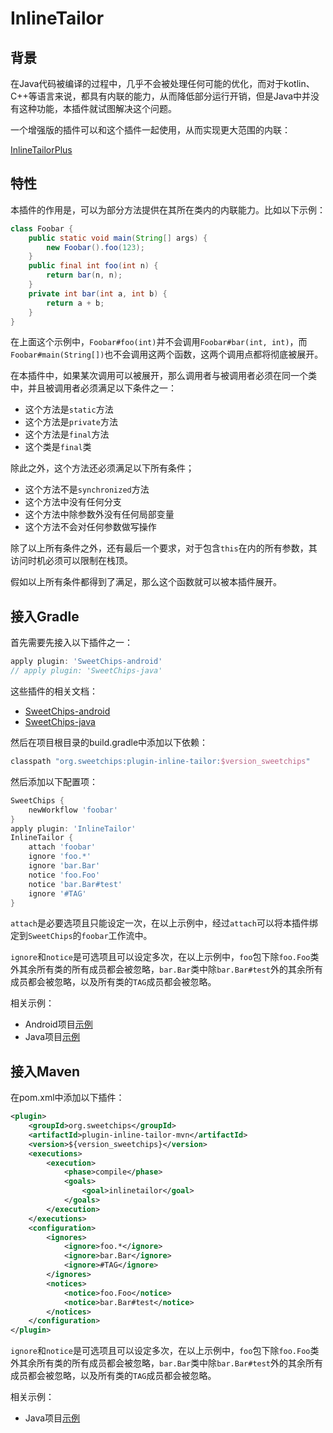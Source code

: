 # InlineTailor

## 背景

在Java代码被编译的过程中，几乎不会被处理任何可能的优化，而对于kotlin、C++等语言来说，都具有内联的能力，从而降低部分运行开销，但是Java中并没有这种功能，本插件就试图解决这个问题。

一个增强版的插件可以和这个插件一起使用，从而实现更大范围的内联：

[InlineTailorPlus](../plugin-inline-tailor-plus/README.md)

## 特性

本插件的作用是，可以为部分方法提供在其所在类内的内联能力。比如以下示例：

``` java
class Foobar {
    public static void main(String[] args) {
        new Foobar().foo(123);
    }
    public final int foo(int n) {
        return bar(n, n);
    }
    private int bar(int a, int b) {
        return a + b;
    }
}
```

在上面这个示例中，`Foobar#foo(int)`并不会调用`Foobar#bar(int, int)`，而`Foobar#main(String[])`也不会调用这两个函数，这两个调用点都将彻底被展开。

在本插件中，如果某次调用可以被展开，那么调用者与被调用者必须在同一个类中，并且被调用者必须满足以下条件之一：

- 这个方法是`static`方法
- 这个方法是`private`方法
- 这个方法是`final`方法
- 这个类是`final`类

除此之外，这个方法还必须满足以下所有条件；

- 这个方法不是`synchronized`方法
- 这个方法中没有任何分支
- 这个方法中除参数外没有任何局部变量
- 这个方法不会对任何参数做写操作

除了以上所有条件之外，还有最后一个要求，对于包含`this`在内的所有参数，其访问时机必须可以限制在栈顶。

假如以上所有条件都得到了满足，那么这个函数就可以被本插件展开。

## 接入Gradle

首先需要先接入以下插件之一：

``` groovy
apply plugin: 'SweetChips-android'
// apply plugin: 'SweetChips-java'
```

这些插件的相关文档：

- [SweetChips-android](../gradle-android/README.md)
- [SweetChips-java](../gradle-java/README.md)

然后在项目根目录的build.gradle中添加以下依赖：

``` groovy
classpath "org.sweetchips:plugin-inline-tailor:$version_sweetchips"
```

然后添加以下配置项：

``` groovy
SweetChips {
    newWorkflow 'foobar'
}
apply plugin: 'InlineTailor'
InlineTailor {
    attach 'foobar'
    ignore 'foo.*'
    ignore 'bar.Bar'
    notice 'foo.Foo'
    notice 'bar.Bar#test'
    ignore '#TAG'
}
```

`attach`是必要选项且只能设定一次，在以上示例中，经过`attach`可以将本插件绑定到`SweetChips`的`foobar`工作流中。

`ignore`和`notice`是可选项且可以设定多次，在以上示例中，`foo`包下除`foo.Foo`类外其余所有类的所有成员都会被忽略，`bar.Bar`类中除`bar.Bar#test`外的其余所有成员都会被忽略，以及所有类的`TAG`成员都会被忽略。

相关示例：

- Android项目[示例](../demo-app/config/plugin.gradle)
- Java项目[示例](../demo-main/config/plugin.gradle)

## 接入Maven

在pom.xml中添加以下插件：

``` xml
<plugin>
    <groupId>org.sweetchips</groupId>
    <artifactId>plugin-inline-tailor-mvn</artifactId>
    <version>${version_sweetchips}</version>
    <executions>
        <execution>
            <phase>compile</phase>
            <goals>
                <goal>inlinetailor</goal>
            </goals>
        </execution>
    </executions>
    <configuration>
        <ignores>
            <ignore>foo.*</ignore>
            <ignore>bar.Bar</ignore>
            <ignore>#TAG</ignore>
        </ignores>
        <notices>
            <notice>foo.Foo</notice>
            <notice>bar.Bar#test</notice>
        </notices>
    </configuration>
</plugin>
```

`ignore`和`notice`是可选项且可以设定多次，在以上示例中，`foo`包下除`foo.Foo`类外其余所有类的所有成员都会被忽略，`bar.Bar`类中除`bar.Bar#test`外的其余所有成员都会被忽略，以及所有类的`TAG`成员都会被忽略。

相关示例：

- Java项目[示例](../demo-main/pom.xml)
